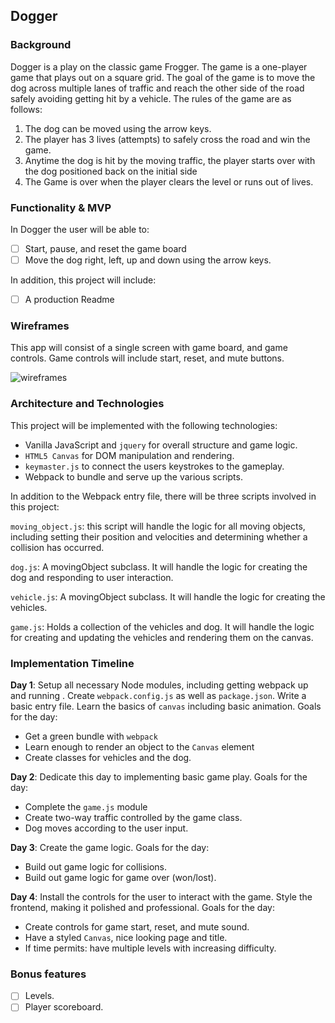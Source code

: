 ## Dogger

### Background

Dogger is a play on the classic game Frogger.  The game is a one-player game that plays out on a square grid. The goal of the game is to move the dog across multiple lanes of traffic and reach the other side of the road safely avoiding getting hit by a vehicle. The rules of the game are as follows:

1) The dog can be moved using the arrow keys.
2) The player has 3 lives (attempts) to safely cross the road and win the game.
3) Anytime the dog is hit by the moving traffic, the player starts over with the dog positioned back on the initial side
4) The Game is over when the player clears the level or runs out of lives.

### Functionality & MVP  

In Dogger the user will be able to:

- [ ] Start, pause, and reset the game board
- [ ] Move the dog right, left, up and down using the arrow keys.

In addition, this project will include:

- [ ] A production Readme

### Wireframes

This app will consist of a single screen with game board, and game controls.
Game controls will include start, reset, and mute buttons.  

![wireframes](./wireframes/dogger.png)

### Architecture and Technologies

This project will be implemented with the following technologies:

- Vanilla JavaScript and `jquery` for overall structure and game logic.
- `HTML5 Canvas` for DOM manipulation and rendering.
- `keymaster.js` to connect the users keystrokes to the gameplay.
- Webpack to bundle and serve up the various scripts.

In addition to the Webpack entry file, there will be three scripts involved in this project:

`moving_object.js`: this script will handle the logic for all moving objects, including setting their position and velocities and determining whether a collision has occurred.

`dog.js`: A movingObject subclass. It will handle the logic for creating the dog and responding to user interaction.

`vehicle.js`: A movingObject subclass. It will handle the logic for creating the vehicles.

`game.js`: Holds a collection of the vehicles and dog. It will handle the logic for creating and updating the vehicles and rendering them on the canvas.


### Implementation Timeline

**Day 1**: Setup all necessary Node modules, including getting webpack up and running .  Create `webpack.config.js` as well as `package.json`.  Write a basic entry file.  Learn the basics of `canvas` including basic animation.  Goals for the day:

- Get a green bundle with `webpack`
- Learn enough to render an object to the `Canvas` element
- Create classes for vehicles and the dog.

**Day 2**: Dedicate this day to implementing basic game play.  Goals for the day:

- Complete the `game.js` module
- Create two-way traffic controlled by the game class.
- Dog moves according to the user input.

**Day 3**: Create the game logic.  Goals for the day:

- Build out game logic for collisions.
- Build out game logic for game over (won/lost).


**Day 4**: Install the controls for the user to interact with the game.  Style the frontend, making it polished and professional.  Goals for the day:

- Create controls for game start, reset, and mute sound.
- Have a styled `Canvas`, nice looking page and title.
- If time permits: have multiple levels with increasing difficulty.


### Bonus features

- [ ] Levels.
- [ ] Player scoreboard.
